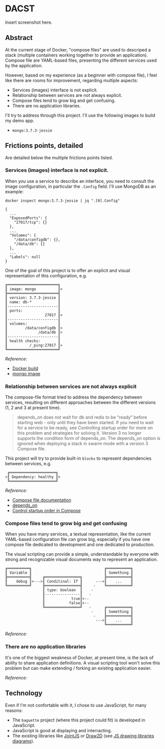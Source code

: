 # DACST

Insert screenshot here.

## Abstract

At the current stage of Docker, "compose files" are used to descriped a stack (multiple containers working together to provide an application). Compose file are YAML-based files, presenting the different services used by the application.

However, based on my experience (as a beginner with compose file), I feel like there are rooms for improvement, regarding multiple aspects:

- Services (images) interface is not explicit.
- Relationship between services are not always explicit.
- Compose files tend to grow big and get confusing.
- There are no application libraries.

I'll try to address through this project. I'll use the following images to build my demo app.

- `mongo:3.7.3-jessie`

## Frictions points, detailed

Are detailed below the multiple frictions points listed.

### Services (images) interface is not explicit.

When you use a service to describe an interface, you need to consult the image configuration, in particular the `.Config` field. I'll use MongoDB as an example:

`docker inspect mongo:3.7.3-jessie | jq ".[0].Config"`

```
{
  ...
  "ExposedPorts": {
    "27017/tcp": {}
  },
  ...
  "Volumes": {
    "/data/configdb": {},
    "/data/db": {}
  },
  ...
  "Labels": null
}
```

One of the goal of this project is to offer an explicit and visual representation of this configuration, e.g.

```
╔═══════════════════════╗
║ image: mongo          ║>
╠═══════════════════════╣
║ version: 3.7.3-jessie ║
║ name: db-*            ║
║-----------------------║
║ ports:                ║
║                 27017 ║>
║-----------------------║
║ volumes:              ║
║        /data/configdb ║>
║              /data/db ║>
║-----------------------║
║ health checks:        ║
║          /_ping:27017 ║>
╚═══════════════════════╝
```

_Reference:_
- [Docker build](https://docs.docker.com/engine/reference/builder)
- [mongo image](https://hub.docker.com/_/mongo/)

### Relationship between services are not always explicit

The compose-file format tried to address the dependency between services, resulting on different approaches between the different versions (1, 2 and 3 at present time).

> depends_on does not wait for db and redis to be “ready” before starting web - only until they have been started. If you need to wait for a service to be ready, see Controlling startup order for more on this problem and strategies for solving it.
> Version 3 no longer supports the condition form of depends_on.
> The depends_on option is ignored when deploying a stack in swarm mode with a version 3 Compose file.

This project will try to provide built-in `blocks` to represent dependencies between services, e.g.

```
 ╔═════════════════════╗
>║ Dependency: healthy ║>
 ╚═════════════════════╝
```

_Reference:_

- [Compose file documentation](https://docs.docker.com/compose/compose-file)
- [depends_on](https://docs.docker.com/compose/compose-file/#depends_on)
- [Control startup order in Compose](https://docs.docker.com/compose/startup-order)


### Compose files tend to grow big and get confusing

When you have many services, a textual representation, like the current YAML-based configuration file can grow big, especially if you have one compose file dedicated to development and one dedicated to production.

The visual scripting can provide a simple, understandable by everyone with strong and recognizable visual documents way to represent an application.


```
╔══════════╗                                 ╔═══════════╗
║ Variable ║                                 ║ Something ║
╠══════════╣     ╔════════════════╗          ╠═══════════╣
║    debug ║>--->║ Conditinal: If ║      --->║    ...    ║
╚══════════╝     ╠════════════════╣     -    ╚═══════════╝
                 ║ type: boolean  ║    -
                 ║----------------║   -
                 ║            true║>--
                 ║           false║>--
                 ╚════════════════╝   -      ╔═══════════╗
                                       -     ║ Something ║
                                        -    ╠═══════════╣
                                         --->║    ...    ║
                                             ╚═══════════╝
```

_Reference:_

### There are no application libraries

It's one of the biggest weakness of Docker, at present time, is the lack of ability to share application definitions. A visual scripting tool won't solve this problem but can make extending / forking an existing application easier.

_Reference:_

## Technology

Even if I'm not confortable with it, I chose to use JavaScript, for many reasons:

- The `baguette` project (where this project could fit) is developed in JavaScript.
- JavaScript is good at displaying and interracting.
- The existing libraries like [JointJS](https://jointjs.com) or [Draw2D](http://www.draw2d.org/draw2d) (see [JS drawing libraries diagrams](https://modeling-languages.com/javascript-drawing-libraries-diagrams)).

